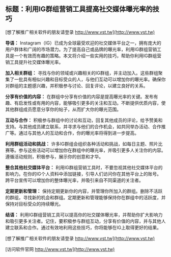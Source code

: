 ## **标题：利用IG群组营销工具提高社交媒体曝光率的技巧**

[想了解推广相关软件的朋友请登录 http://www.vst.tw](http://www.vst.tw)

**导语：**
Instagram（IG）已成为全球最受欢迎的社交媒体平台之一，拥有庞大的用户群体和广阔的市场潜力。为了提高自己或品牌的曝光率，利用IG群组营销工具是一个有效而有趣的策略。本文将介绍一些实用的技巧，帮助你利用IG群组营销工具提升社交媒体曝光率。

**加入相关群组：**
寻找与你的领域或兴趣相关的IG群组，并主动加入。这些群组聚集了一批具有相似兴趣和目标受众的人，与他们互动可以增加你的曝光率。确保你对群组的主题感兴趣，并积极参与讨论、回复评论，以建立良好的关系。

**分享有价值的内容：**
在群组中分享有价值的内容是提高曝光率的关键。发布有趣、有启发性或有用的内容，能够吸引更多的关注和互动。不断提供优质内容，使其他群组成员愿意分享你的帖子，从而扩大你的曝光范围。

**互动与合作：**
积极参与群组中的讨论和互动，回复其他成员的评论，给予赞美和支持。与其他成员建立联系，并寻求与他们的合作机会，如共同举办活动、合作推广等。通过与其他人的互动和合作，你的曝光率将得到进一步提高。

**利用群组活动和挑战：**
许多IG群组会组织各种活动和挑战，如每日主题、照片比赛等。参与这些活动可以增加你在群组中的曝光率，并吸引更多人关注你的内容。遵循活动规则，积极参与，展示你的创意和才华。

**整合其他社交媒体平台：**
利用IG群组营销工具时，不要忽视其他社交媒体平台的影响力。在你的IG个人资料中添加链接，引导人们访问你在其他平台上的账号。跨平台宣传可以增加你的整体曝光率，并吸引来自不同渠道的关注者。

**定期更新和管理：**
保持定期更新你的内容，并管理你所加入的群组。删除不活跃的群组，寻找新的机会和群组。定期更新和管理能够保持你在群组中的活跃度，并保持对目标受众的持续曝光。

**结语：**
利用IG群组营销工具可以提高你的社交媒体曝光率，并帮助你扩大影响力和吸引更多关注者。记住，要积极参与群组互动，分享有价值的内容，并与其他人建立联系和合作。通过有效地利用这些技巧，你将能够在IG上取得更好的结果。

[想了解推广相关软件的朋友请登录 http://www.vst.tw](http://www.vst.tw)


[访问软件官网 http://www.vst.tw](http://www.vst.tw)
